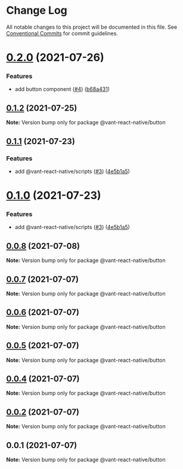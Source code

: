 # Change Log

All notable changes to this project will be documented in this file.
See [Conventional Commits](https://conventionalcommits.org) for commit guidelines.

# [0.2.0](https://github.com/youngjuning/vant-react-native/compare/@vant-react-native/button@0.1.2...@vant-react-native/button@0.2.0) (2021-07-26)


### Features

* add button component ([#4](https://github.com/youngjuning/vant-react-native/issues/4)) ([b68a431](https://github.com/youngjuning/vant-react-native/commit/b68a4318a1acdfc94be0e1763863101dcddd9b98))





## [0.1.2](https://github.com/youngjuning/vant-react-native/compare/@vant-react-native/button@0.1.1...@vant-react-native/button@0.1.2) (2021-07-25)

**Note:** Version bump only for package @vant-react-native/button





## [0.1.1](https://github.com/youngjuning/vant-react-native/compare/@vant-react-native/button@0.0.8...@vant-react-native/button@0.1.1) (2021-07-23)


### Features

* add @vant-react-native/scripts ([#3](https://github.com/youngjuning/vant-react-native/issues/3)) ([4e5b1a5](https://github.com/youngjuning/vant-react-native/commit/4e5b1a5271f5f95ae133a14d233c51acf8539a26))





# [0.1.0](https://github.com/youngjuning/vant-react-native/compare/@vant-react-native/button@0.0.8...@vant-react-native/button@0.1.0) (2021-07-23)


### Features

* add @vant-react-native/scripts ([#3](https://github.com/youngjuning/vant-react-native/issues/3)) ([4e5b1a5](https://github.com/youngjuning/vant-react-native/commit/4e5b1a5271f5f95ae133a14d233c51acf8539a26))





## [0.0.8](https://github.com/youngjuning/vant-react-native/compare/@vant-react-native/button@0.0.7...@vant-react-native/button@0.0.8) (2021-07-08)

**Note:** Version bump only for package @vant-react-native/button





## [0.0.7](https://github.com/youngjuning/vant-react-native/compare/@vant-react-native/button@0.0.6...@vant-react-native/button@0.0.7) (2021-07-07)

**Note:** Version bump only for package @vant-react-native/button





## [0.0.6](https://github.com/youngjuning/vant-react-native/compare/@vant-react-native/button@0.0.5...@vant-react-native/button@0.0.6) (2021-07-07)

**Note:** Version bump only for package @vant-react-native/button





## [0.0.5](https://github.com/youngjuning/vant-react-native/compare/@vant-react-native/button@0.0.4...@vant-react-native/button@0.0.5) (2021-07-07)

**Note:** Version bump only for package @vant-react-native/button





## [0.0.4](https://github.com/youngjuning/vant-react-native/compare/@vant-react-native/button@0.0.2...@vant-react-native/button@0.0.4) (2021-07-07)

**Note:** Version bump only for package @vant-react-native/button





## [0.0.2](https://github.com/youngjuning/vant-react-native/compare/@vant-react-native/button@0.0.1...@vant-react-native/button@0.0.2) (2021-07-07)

**Note:** Version bump only for package @vant-react-native/button





## 0.0.1 (2021-07-07)

**Note:** Version bump only for package @vant-react-native/button
